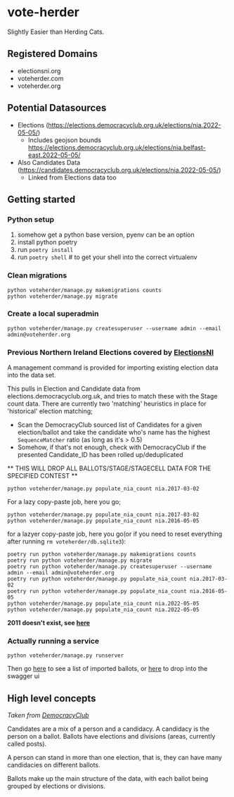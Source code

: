 # vote-herder
Slightly Easier than Herding Cats.

## Registered Domains

* electionsni.org
* voteherder.com
* voteherder.org

## Potential Datasources

* Elections (https://elections.democracyclub.org.uk/elections/nia.2022-05-05/)
  * Includes geojson bounds https://elections.democracyclub.org.uk/elections/nia.belfast-east.2022-05-05/
* Also Candidates Data (https://candidates.democracyclub.org.uk/elections/nia.2022-05-05/)
  * Linked from Elections data too

## Getting started

### Python setup
1. somehow get a python base version, pyenv can be an option
2. install python poetry
3. run `poetry install`
4. run `poetry shell` # to get your shell into the correct virtualenv

### Clean migrations

``` 
python voteherder/manage.py makemigrations counts
python voteherder/manage.py migrate    
```

### Create a local superadmin

`python voteherder/manage.py createsuperuser --username admin --email admin@voteherder.org`

### Previous Northern Ireland Elections covered by [ElectionsNI](http://www.electionsni.org/data/)

A management command is provided for importing existing election data into the data set.

This pulls in Election and Candidate data from elections.democracyclub.org.uk, and tries to match these with the Stage
count data. There are currently two 'matching' heuristics in place for 'historical' election matching;

* Scan the DemocracyClub sourced list of Candidates for a given election/ballot and take the candidate who's name has
  the highest `SequenceMatcher` ratio (as long as it's > 0.5)
* Somehow, if that's not enough, check with DemocracyClub if the presented Candidate_ID has been rolled up/deduplicated

** THIS WILL DROP ALL BALLOTS/STAGE/STAGECELL DATA FOR THE SPECIFIED CONTEST **

`python voteherder/manage.py populate_nia_count nia.2017-03-02`

For a lazy copy-paste job, here you go;

```
python voteherder/manage.py populate_nia_count nia.2017-03-02
python voteherder/manage.py populate_nia_count nia.2016-05-05
```

for a lazyer copy-paste job, here you go(or if you need to reset everything after running `rm voteherder/db.sqlite3`):

```
poetry run python voteherder/manage.py makemigrations counts
poetry run python voteherder/manage.py migrate    
poetry run python voteherder/manage.py createsuperuser --username admin --email admin@voteherder.org
poetry run python voteherder/manage.py populate_nia_count nia.2017-03-02
poetry run python voteherder/manage.py populate_nia_count nia.2016-05-05
python voteherder/manage.py populate_nia_count nia.2022-05-05
python voteherder/manage.py populate_nia_count nia.2022-05-05
```

**2011 doesn't exist, see [here](https://twitter.com/Bolster/status/1516117518984826881)**

### Actually running a service

```python voteherder/manage.py runserver```

Then go [here](http://127.0.0.1:8000/api/v1/elections/) to see a list of imported ballots, or [here](http://127.0.0.1:8000/swagger/) to drop into the swagger ui


## High level concepts

_Taken from [DemocracyClub](https://candidates.democracyclub.org.uk/api/docs/next/)_

Candidates are a mix of a person and a candidacy. A candidacy is the person on a ballot. Ballots have elections and
divisions (areas, currently called posts).

A person can stand in more than one election, that is, they can have many candidacies on different ballots.

Ballots make up the main structure of the data, with each ballot being grouped by elections or divisions.
